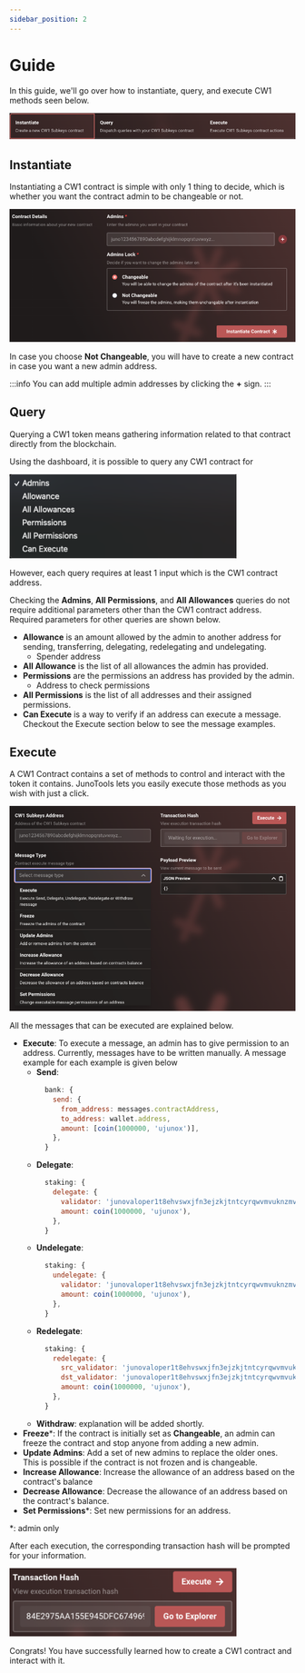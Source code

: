 ```yaml
---
sidebar_position: 2
---
```


# Guide

In this guide, we'll go over how to instantiate, query, and execute CW1 methods seen below.

![](/img/cw-1/methods.png)

## Instantiate

Instantiating a CW1 contract is simple with only 1 thing to decide, which is whether you want the contract admin to be changeable or not.

![](/img/cw-1/cw-1-instantiate.png)

In case you choose **Not Changeable**, you will have to create a new contract in case you want a new admin address.

:::info
You can add multiple admin addresses by clicking the **+** sign.
:::

## Query
Querying a CW1 token means gathering information related to that contract directly from the blockchain.

Using the dashboard, it is possible to query any CW1 contract for

<img src="/img/cw-1/queries.png" width="400" />

However, each query requires at least 1 input which is the CW1 contract address. 

Checking the **Admins**, **All Permissions**, and **All Allowances** queries do not require additional parameters other than the CW1 contract address. Required parameters for other queries are shown below.

- **Allowance** is an amount allowed by the admin to another address for sending, transferring, delegating, redelegating and undelegating.
  - Spender address
- **All Allowance** is the list of all allowances the admin has provided.
- **Permissions** are the permissions an address has provided by the admin.
  - Address to check permissions
- **All Permissions** is the list of all addresses and their assigned permissions.
- **Can Execute** is a way to verify if an address can execute a message. Checkout the Execute section below to see the message examples. 

## Execute
A CW1 Contract contains a set of methods to control and interact with the token it contains. JunoTools lets you easily execute those methods as you wish with just a click.

![](/img/cw-1/execute.png)

All the messages that can be executed are explained below.

- **Execute**: To execute a message, an admin has to give permission to an address. Currently, messages have to be written manually. A message example for each example is given below
  - **Send**: 
    ```js
      bank: {
        send: {
          from_address: messages.contractAddress,
          to_address: wallet.address,
          amount: [coin(1000000, 'ujunox')],
        },
      }
    ```
  - **Delegate**: 
    ```js
      staking: {
        delegate: {
          validator: 'junovaloper1t8ehvswxjfn3ejzkjtntcyrqwvmvuknzmvtaaa',
          amount: coin(1000000, 'ujunox'),
        },
      }
    ```
  - **Undelegate**: 
    ```js
      staking: {
        undelegate: {
          validator: 'junovaloper1t8ehvswxjfn3ejzkjtntcyrqwvmvuknzmvtaaa',
          amount: coin(1000000, 'ujunox'),
        },
      }
    ```
  - **Redelegate**:
    ```js
      staking: {
        redelegate: {
          src_validator: 'junovaloper1t8ehvswxjfn3ejzkjtntcyrqwvmvuknzmvtaaa',
          dst_validator: 'junovaloper1t8ehvswxjfn3ejzkjtntcyrqwvmvuknzmvtaaa',
          amount: coin(1000000, 'ujunox'),
        },
      }
    ```
  - **Withdraw**: explanation will be added shortly.
- **Freeze***: If the contract is initially set as **Changeable**, an admin can freeze the contract and stop anyone from adding a new admin.
- **Update Admins**: Add a set of new admins to replace the older ones. This is possible if the contract is not frozen and is changeable.
- **Increase Allowance**: Increase the allowance of an address based on the contract's balance
- **Decrease Allowance**: Decrease the allowance of an address based on the contract's balance.
- **Set Permissions***: Set new permissions for an address.

*: admin only

After each execution, the corresponding transaction hash will be prompted for your information.

<img src="/img/cw-1/tx-hash.png" width="400" />

Congrats! You have successfully learned how to create a CW1 contract and interact with it.
